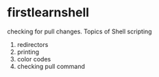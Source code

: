# firstlearnshell
checking for pull changes.
Topics of Shell scripting
1) redirectors
2) printing
3) color codes
4) checking pull command
